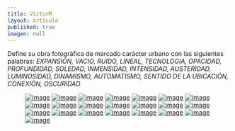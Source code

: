 ```yaml
---
title: VictorM
layout: articulo
published: true
imagen: null
---
```



Define su obra fotográfica de marcado carácter urbano con las siguientes palabras: _EXPANSIÓN, VACIO, RUIDO, LINEAL, TECNOLOGIA, OPACIDAD, PROFUNDIDAD, SOLEDAD, INMENSIDAD, INTENSIDAD, AUSTERIDAD, LUMINOSIDAD, DINAMISMO, AUTOMATISMO, SENTIDO DE LA UBICACIÓN, CONEXIÓN, OSCURIDAD_

<figure class="third">
	<a href="/images/victorm/FotVM01.jpg"><img src="/images/victorm/FotVM01.jpg" alt="image"></a>
	<a href="/images/victorm/FotVM02.jpg"><img src="/images/victorm/FotVM02.jpg" alt="image"></a>
	<a href="/images/victorm/FotVM03.jpg"><img src="/images/victorm/FotVM03.jpg" alt="image"></a>
	<a href="/images/victorm/FotVM04.jpg"><img src="/images/victorm/FotVM04.jpg" alt="image"></a>
	<a href="/images/victorm/FotVM05.jpg"><img src="/images/victorm/FotVM05.jpg" alt="image"></a>
	<a href="/images/victorm/FotVM06.jpg"><img src="/images/victorm/FotVM06.jpg" alt="image"></a>
	<a href="/images/victorm/FotVM07.jpg"><img src="/images/victorm/FotVM07.jpg" alt="image"></a>
	<a href="/images/victorm/FotVM08.jpg"><img src="/images/victorm/FotVM08.jpg" alt="image"></a>
	<a href="/images/victorm/FotVM09.jpg"><img src="/images/victorm/FotVM09.jpg" alt="image"></a>
	<a href="/images/victorm/FotVM10.jpg"><img src="/images/victorm/FotVM10.jpg" alt="image"></a>
	<a href="/images/victorm/FotVM11.jpg"><img src="/images/victorm/FotVM11.jpg" alt="image"></a>
	<a href="/images/victorm/FotVM12.jpg"><img src="/images/victorm/FotVM12.jpg" alt="image"></a>
	<a href="/images/victorm/FotVM13.jpg"><img src="/images/victorm/FotVM13.jpg" alt="image"></a>
	<a href="/images/victorm/FotVM14.jpg"><img src="/images/victorm/FotVM14.jpg" alt="image"></a>
	<a href="/images/victorm/FotVM15.jpg"><img src="/images/victorm/FotVM15.jpg" alt="image"></a>
	<a href="/images/victorm/FotVM16.jpg"><img src="/images/victorm/FotVM16.jpg" alt="image"></a>
	<a href="/images/victorm/FotVM17.jpg"><img src="/images/victorm/FotVM17.jpg" alt="image"></a>
	<a href="/images/victorm/FotVM19.jpg"><img src="/images/victorm/FotVM19.jpg" alt="image"></a>
	<a href="/images/victorm/FotVM20.jpg"><img src="/images/victorm/FotVM20.jpg" alt="image"></a>
	<a href="/images/victorm/FotVM21.jpg"><img src="/images/victorm/FotVM21.jpg" alt="image"></a>
	<a href="/images/victorm/FotVM22.jpg"><img src="/images/victorm/FotVM22.jpg" alt="image"></a>
	<a href="/images/victorm/FotVM23.jpg"><img src="/images/victorm/FotVM23.jpg" alt="image"></a>
</figure>